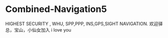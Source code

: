 # Combined-Navigation5
HIGHEST SECURITY , WHU, SPP,PPP, INS,GPS,SIGHT NAVIGATION.
欢迎驿总，宝山，小仙女加入
i love you
